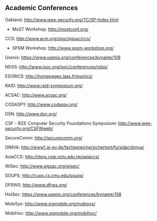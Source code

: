 ## Academic Conferences

Oakland: http://www.ieee-security.org/TC/SP-Index.html

- MoST Workshop: http://mostconf.org/

CCS: http://www.acm.org/sigs/sigsac/ccs/

- SPSM Workshop: http://www.spsm-workshop.org/

Usenix: https://www.usenix.org/conferences/byname/108

NDSS: http://www.isoc.org/isoc/conferences/ndss/

ESORICS: http://homepages.laas.fr/esorics/

RAID: http://www.raid-symposium.org/

ACSAC: http://www.acsac.org/

CODASPY: http://www.codaspy.org/

DSN: http://www.dsn.org/

CSF - IEEE Computer Security Foundations Symposium: http://www.ieee-security.org/CSFWweb/

SecureComm: http://securecomm.org/

DIMVA: http://www1.gi-ev.de/fachbereiche/sicherheit/fg/sidar/dimva/

AsiaCCS: http://dsns.csie.nctu.edu.tw/asiaccs/

WiSec: http://www.sigsac.org/wisec/

SOUPS: http://cups.cs.cmu.edu/soups/

DFRWS: http://www.dfrws.org/

HotSec: https://www.usenix.org/conferences/byname/158

MobiSys: http://www.sigmobile.org/mobisys/

MobiHoc: http://www.sigmobile.org/mobihoc/
